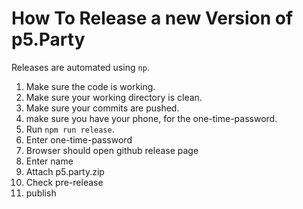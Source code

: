 # How To Release a new Version of p5.Party

Releases are automated using `np`.

1. Make sure the code is working.
1. Make sure your working directory is clean.
1. Make sure your commits are pushed.
1. make sure you have your phone, for the one-time-password.
1. Run `npm run release`.
1. Enter one-time-password
1. Browser should open github release page
1. Enter name
1. Attach p5.party.zip
1. Check pre-release
1. publish
